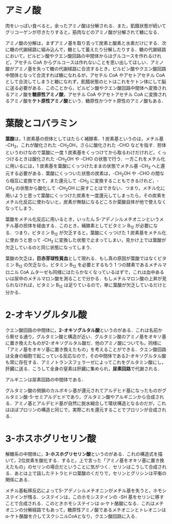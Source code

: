 # アミノ酸
肉をいっぱい食べると，余ったアミノ酸は分解される．また，飢餓状態が続いてグリコーゲンが尽きたりすると，筋肉などのアミノ酸が分解されて糖になる．

アミノ酸の分解は，まずアミノ基を取り去って炭素と酸素と水素だけにする．次に糖の代謝経路に組み込んで，糖として蓄えたり分解したりする．糖の代謝経路において，ピルビン酸やクエン酸回路の中間体からはグルコースを作れるけれど，アセチル CoA からグルコースは作れないことを思い出してほしい．アミノ酸がアミノ基を失って糖の代謝経路に合流するとき，ピルビン酸やクエン酸回路中間体となって合流すれば糖になれるが，アセチル CoA やアセトアセチル CoA として合流してしまうと糖になれず，飢餓状態のヒトはこれをケトン体にして脳に送る必要がある．このことから，ピルビン酸やクエン酸回路中間体へ変換されるアミノ酸を**糖原性アミノ酸**，アセチル CoA やアセトアセチル CoA に変換されるアミノ酸を**ケト原性アミノ酸**という．糖原性かつケト原性のアミノ酸もある．

# 葉酸とコバラミン
**葉酸**は，1 炭素基の担体としてはたらく補酵素．1 炭素基というのは，メチル基 -CH<sub>3</sub>，これが酸化された -CH<sub>2</sub>OH，さらに酸化された -CHO などを指す．担体というわけなので葉酸に一度 1 炭素基をくっつけてから取るわけだけれど，くっつけるときは酸化された -CH<sub>2</sub>OH や -CHO の状態で行う．一方これをメチル化に用いるには，1 炭素基を葉酸にくっつけたままの状態でメチル基 -CH<sub>3</sub> へと還元する必要がある．葉酸にくっついた状態の炭素は，-CH<sub>2</sub>OH や -CHO の間なら相互に変換できて，また還元して -CH<sub>3</sub> に変換することもできるけれど，-CH<sub>3</sub> の状態から酸化して -CH<sub>2</sub>OH に戻すことはできない．つまり，メチル化に用いようと思って葉酸にくっつけた炭素を一度還元してしまったら，その炭素をメチル化反応に使わないと，炭素が無駄になるどころか葉酸自体が他で使えなくなってしまう．

葉酸をメチル化反応に用いるとき，いったん S-アデノシルメチオニンというメチル基の担体を経由する．このとき，補酵素としてビタミン B<sub>12</sub> が必要になる．つまり，ビタミン B<sub>12</sub> が欠乏すると，葉酸にくっつけた 1 炭素基をメチル化に使おうと思って -CH<sub>3</sub> に変換した状態で止まってしまい，見かけ上では葉酸が欠乏しているのと同じ状態になってしまう．

葉酸の欠乏は，**巨赤芽球性貧血**として現れる．もし真の原因が葉酸ではなくビタミン B<sub>12</sub> の欠乏なら，ビタミン B<sub>12</sub> を必要とするもう 1 つの酵素であるメチルマロニル CoA ムターゼも同様にはたらかなくなっているはずで，これは血中あるいは尿中のメチルマロン酸を測ることで分かる．もしメチルマロン酸の上昇が見られなければ，ビタミン B<sub>12</sub> は足りているので，単に葉酸が欠乏しているだけと分かる．

# 2-オキソグルタル酸
クエン酸回路の中間体に，**2-オキソグルタル酸**というのがある．これは名前から察せる通り，グルタミン酸と構造が近い．グルタミン酸のアミノ基をオキソ基に置き換えたものが2-オキソグルタル酸だ．他のアミノ酸についても，同様に「アミノ基をオキソ基に置き換えたもの」を考えることができる．クエン酸回路は全身の細胞で起こっている反応なので，その中間体である2-オキソグルタル酸も常に存在する．アミノトランスフェラーゼによってこれをグルタミン酸にし，肝臓に送る．こうして全身の窒素は肝臓に集められ，**尿素回路**で代謝される．

アルギニンは尿素回路の中間体である．

グルタミン酸の側鎖のカルボキシ基が還元されてアルデヒド基になったものがグルタミン酸-5-セミアルデヒドであり，グルタミン酸やアルギニンから合成される．アミノ基とアルデヒド基が自然に脱水縮合して環状構造となるのだが，これはほぼプロリンの構造と同じで，実際これを還元することでプロリンが合成される．

# 3-ホスホグリセリン酸
解糖系の中間体に，**3-ホスホグリセリン酸**というのがある．これの構造式を描いて，2位炭素を酸化する．すると，上で言った「アミノ基をオキソ基に置き換えたもの」のセリンの場合だということに気がつく．セリンはこうして合成される．あとは上で話したテトラヒドロ葉酸のくだりで，セリンとグリシンは平衡の関係にある．

メチル基転移反応によってS-アデノシルメチオニンがメチル基を失うと，ホモシステインが残る．システインは，このホモシステインの -SH 基をセリンに移すことで合成される．このときホモシステインは α-ケト酪酸になる．これはメチオニンの分解経路でもあって，糖原性アミノ酸であるメチオニンとトレオニンはα-ケト酪酸を介してスクシニルCoAとなり，クエン酸回路に入る．

